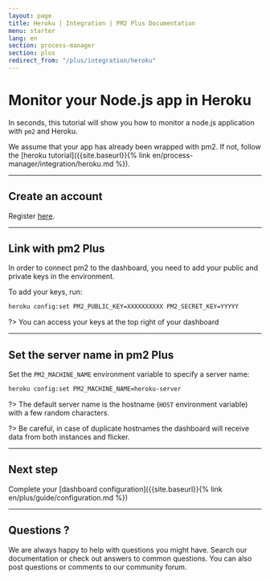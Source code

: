 ```yaml
---
layout: page
title: Heroku | Integration | PM2 Plus Documentation
menu: starter
lang: en
section: process-manager
section: plus
redirect_from: "/plus/integration/heroku"
---
```


# Monitor your Node.js app in Heroku

In seconds, this tutorial will show you how to monitor a node.js application with `pm2` and Heroku.

We assume that your app has already been wrapped with pm2. If not, follow the [heroku tutorial]({{site.baseurl}}{% link en/process-manager/integration/heroku.md %}).

---

## Create an account

Register [here](https://app.keymetrics.io/api/oauth/register).

---

## Link with pm2 Plus

In order to connect pm2 to the dashboard, you need to add your public and private keys in the environment.

To add your keys, run:

```bash
heroku config:set PM2_PUBLIC_KEY=XXXXXXXXXX PM2_SECRET_KEY=YYYYY
```

?> You can access your keys at the top right of your dashboard

---

## Set the server name in pm2 Plus

Set the `PM2_MACHINE_NAME` environment variable to specify a server name:

```bash
heroku config:set PM2_MACHINE_NAME=heroku-server
```

?> The default server name is the hostname (`HOST` environment variable) with a few random characters.

?> Be careful, in case of duplicate hostnames the dashboard will receive data from both instances and flicker.

---

## Next step

Complete your [dashboard configuration]({{site.baseurl}}{% link en/plus/guide/configuration.md %})

---

## Questions ?

We are always happy to help with questions you might have. Search our documentation or check out answers to common questions. You can also post questions or comments to our community forum.